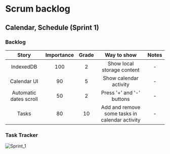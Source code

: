 # Scrum backlog

## Calendar, Schedule (Sprint 1)

### Backlog

|         Story          | Importance | Grade |                  Way to show                   | Notes |
| :--------------------: | :--------: | :---: | :--------------------------------------------: | :---: |
|       IndexedDB        |    100     |   2   |           Show local storage content           |   -   |
|      Calendar UI       |     90     |   5   |             Show calendar activity             |   -   |
| Automatic dates scroll |     50     |   2   |           Press '+' and '-' buttons            |   -   |
|         Tasks          |     80     |  10   | Add and remove some tasks in calendar activity |   -   |

### Task Tracker
![Sprint_1](https://github.com/octolera/ToDoGotchi/blob/main/Scrum/Sprint_1.png)
